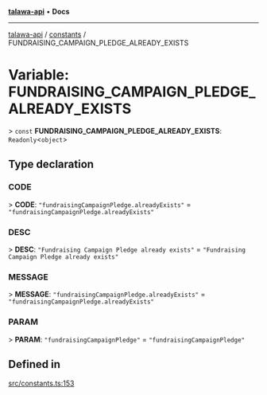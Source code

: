 [**talawa-api**](../../README.md) • **Docs**

***

[talawa-api](../../modules.md) / [constants](../README.md) / FUNDRAISING\_CAMPAIGN\_PLEDGE\_ALREADY\_EXISTS

# Variable: FUNDRAISING\_CAMPAIGN\_PLEDGE\_ALREADY\_EXISTS

\> `const` **FUNDRAISING\_CAMPAIGN\_PLEDGE\_ALREADY\_EXISTS**: `Readonly`\<`object`\>

## Type declaration

### CODE

\> **CODE**: `"fundraisingCampaignPledge.alreadyExists"` = `"fundraisingCampaignPledge.alreadyExists"`

### DESC

\> **DESC**: `"Fundraising Campaign Pledge already exists"` = `"Fundraising Campaign Pledge already exists"`

### MESSAGE

\> **MESSAGE**: `"fundraisingCampaignPledge.alreadyExists"` = `"fundraisingCampaignPledge.alreadyExists"`

### PARAM

\> **PARAM**: `"fundraisingCampaignPledge"` = `"fundraisingCampaignPledge"`

## Defined in

[src/constants.ts:153](https://github.com/PalisadoesFoundation/talawa-api/blob/4a88fe62b20ebda9653c55ae8d39d6c6fac8831f/src/constants.ts#L153)
